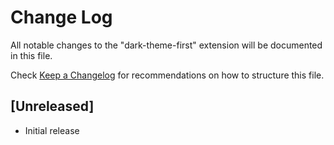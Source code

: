 # Change Log

All notable changes to the "dark-theme-first" extension will be documented in this file.

Check [Keep a Changelog](http://keepachangelog.com/) for recommendations on how to structure this file.

## [Unreleased]

- Initial release
